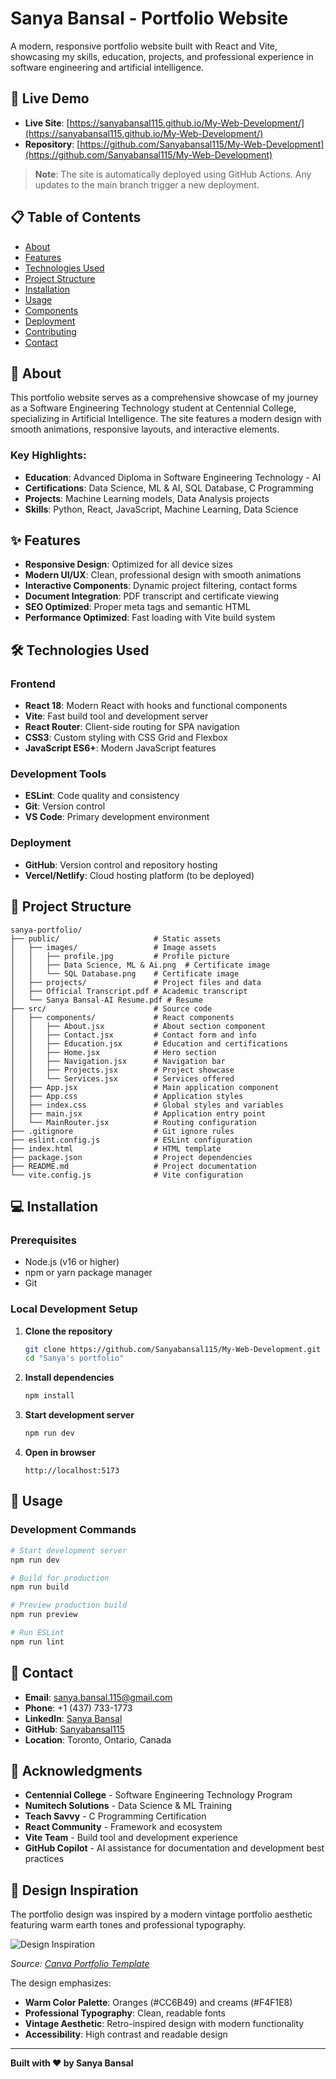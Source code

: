 # Sanya Bansal - Portfolio Website

A modern, responsive portfolio website built with React and Vite, showcasing my skills, education, projects, and professional experience in software engineering and artificial intelligence.

## 🌟 Live Demo

- **Live Site**: [https://sanyabansal115.github.io/My-Web-Development/](https://sanyabansal115.github.io/My-Web-Development/)
- **Repository**: [https://github.com/Sanyabansal115/My-Web-Development](https://github.com/Sanyabansal115/My-Web-Development)

> **Note**: The site is automatically deployed using GitHub Actions. Any updates to the main branch trigger a new deployment.

## 📋 Table of Contents

- [About](#about)
- [Features](#features)
- [Technologies Used](#technologies-used)
- [Project Structure](#project-structure)
- [Installation](#installation)
- [Usage](#usage)
- [Components](#components)
- [Deployment](#deployment)
- [Contributing](#contributing)
- [Contact](#contact)

## 🚀 About

This portfolio website serves as a comprehensive showcase of my journey as a Software Engineering Technology student at Centennial College, specializing in Artificial Intelligence. The site features a modern design with smooth animations, responsive layouts, and interactive elements.

### Key Highlights:
- **Education**: Advanced Diploma in Software Engineering Technology - AI
- **Certifications**: Data Science, ML & AI, SQL Database, C Programming
- **Projects**: Machine Learning models, Data Analysis projects
- **Skills**: Python, React, JavaScript, Machine Learning, Data Science

## ✨ Features

- **Responsive Design**: Optimized for all device sizes
- **Modern UI/UX**: Clean, professional design with smooth animations
- **Interactive Components**: Dynamic project filtering, contact forms
- **Document Integration**: PDF transcript and certificate viewing
- **SEO Optimized**: Proper meta tags and semantic HTML
- **Performance Optimized**: Fast loading with Vite build system

## 🛠 Technologies Used

### Frontend
- **React 18**: Modern React with hooks and functional components
- **Vite**: Fast build tool and development server
- **React Router**: Client-side routing for SPA navigation
- **CSS3**: Custom styling with CSS Grid and Flexbox
- **JavaScript ES6+**: Modern JavaScript features

### Development Tools
- **ESLint**: Code quality and consistency
- **Git**: Version control
- **VS Code**: Primary development environment

### Deployment
- **GitHub**: Version control and repository hosting
- **Vercel/Netlify**: Cloud hosting platform (to be deployed)

## 📁 Project Structure

```
sanya-portfolio/
├── public/                     # Static assets
│   ├── images/                 # Image assets
│   │   ├── profile.jpg         # Profile picture
│   │   ├── Data Science, ML & Ai.png  # Certificate image
│   │   └── SQL Database.png    # Certificate image
│   ├── projects/               # Project files and data
│   ├── Official Transcript.pdf # Academic transcript
│   └── Sanya Bansal-AI Resume.pdf # Resume
├── src/                        # Source code
│   ├── components/             # React components
│   │   ├── About.jsx           # About section component
│   │   ├── Contact.jsx         # Contact form and info
│   │   ├── Education.jsx       # Education and certifications
│   │   ├── Home.jsx            # Hero section
│   │   ├── Navigation.jsx      # Navigation bar
│   │   ├── Projects.jsx        # Project showcase
│   │   └── Services.jsx        # Services offered
│   ├── App.jsx                 # Main application component
│   ├── App.css                 # Application styles
│   ├── index.css               # Global styles and variables
│   ├── main.jsx                # Application entry point
│   └── MainRouter.jsx          # Routing configuration
├── .gitignore                  # Git ignore rules
├── eslint.config.js            # ESLint configuration
├── index.html                  # HTML template
├── package.json                # Project dependencies
├── README.md                   # Project documentation
└── vite.config.js              # Vite configuration
```

## 💻 Installation

### Prerequisites
- Node.js (v16 or higher)
- npm or yarn package manager
- Git

### Local Development Setup

1. **Clone the repository**
   ```bash
   git clone https://github.com/Sanyabansal115/My-Web-Development.git
   cd "Sanya's portfolio"
   ```

2. **Install dependencies**
   ```bash
   npm install
   ```

3. **Start development server**
   ```bash
   npm run dev
   ```

4. **Open in browser**
   ```
   http://localhost:5173
   ```

## 🎯 Usage

### Development Commands

```bash
# Start development server
npm run dev

# Build for production
npm run build

# Preview production build
npm run preview

# Run ESLint
npm run lint
```

## 📧 Contact

- **Email**: sanya.bansal.115@gmail.com
- **Phone**: +1 (437) 733-1773
- **LinkedIn**: [Sanya Bansal](https://www.linkedin.com/in/sanya-bansal-824830302/)
- **GitHub**: [Sanyabansal115](https://github.com/Sanyabansal115)
- **Location**: Toronto, Ontario, Canada

## 🙏 Acknowledgments

- **Centennial College** - Software Engineering Technology Program
- **Numitech Solutions** - Data Science & ML Training
- **Teach Savvy** - C Programming Certification
- **React Community** - Framework and ecosystem
- **Vite Team** - Build tool and development experience
- **GitHub Copilot** - AI assistance for documentation and development best practices

## 🎨 Design Inspiration

The portfolio design was inspired by a modern vintage portfolio aesthetic featuring warm earth tones and professional typography. 

![Design Inspiration](https://marketplace.canva.com/EAGDDfXmRF4/1/0/566w/canva-brown-and-orange-bold-vintage-portfolio-cover-page-bQ6mxcLlPCE.jpg)

*Source: [Canva Portfolio Template](https://marketplace.canva.com/EAGDDfXmRF4/1/0/566w/canva-brown-and-orange-bold-vintage-portfolio-cover-page-bQ6mxcLlPCE.jpg)*

The design emphasizes:
- **Warm Color Palette**: Oranges (#CC6B49) and creams (#F4F1E8)
- **Professional Typography**: Clean, readable fonts
- **Vintage Aesthetic**: Retro-inspired design with modern functionality
- **Accessibility**: High contrast and readable design

---

**Built with ❤️ by Sanya Bansal**
